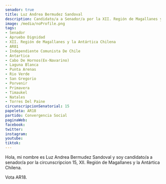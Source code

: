 ```yaml
---
senador: true
title: Luz Andrea Bermudez Sandoval
description: Candidato/a a Senador/a por la XII. Región de Magallanes y la Antártica Chilena
image: /media/noProfile.png
tags:
- Senador
- Apruebo Dignidad
- XII. Región de Magallanes y la Antártica Chilena
- AR81
- Independiente Comunista De Chile
- Antartica
- Cabo De Hornos(Ex-Navarino)
- Laguna Blanca
- Punta Arenas
- Rio Verde
- San Gregorio
- Porvenir
- Primavera
- Timaukel
- Natales
- Torres Del Paine
circunscripcionSenatorial: 15
papeleta: AR18
partido: Convergencia Social
paginaWeb:
facebook:
twitter:
instagram:
youtube:
tiktok:
---
```

Hola, mi nombre es Luz Andrea Bermudez Sandoval y soy candidato/a a senador/a por la circunscripcion 15, XII. Región de Magallanes y la Antártica Chilena.

Vota AR18.